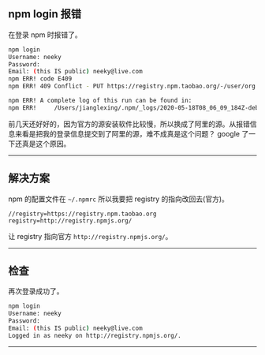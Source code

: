 ## npm login 报错
在登录 npm 时报错了。
```bash
npm login
Username: neeky
Password: 
Email: (this IS public) neeky@live.com
npm ERR! code E409
npm ERR! 409 Conflict - PUT https://registry.npm.taobao.org/-/user/org.couchdb.user:neeky - [conflict] User neeky already exists

npm ERR! A complete log of this run can be found in:
npm ERR!     /Users/jianglexing/.npm/_logs/2020-05-18T08_06_09_184Z-debug.log
```
前几天还好好的，因为官方的源安装软件比较慢，所以换成了阿里的源。从报错信息来看是把我的登录信息提交到了阿里的源，难不成真是这个问题？ google 了一下还真是这个原因。

---


## 解决方案
npm 的配置文件在 `~/.npmrc` 所以我要把 registry 的指向改回去(官方)。
```
//registry=https://registry.npm.taobao.org
registry=http://registry.npmjs.org/
```
让 registry 指向官方 `http://registry.npmjs.org/`。

---


## 检查
再次登录成功了。

```bash
npm login
Username: neeky
Password: 
Email: (this IS public) neeky@live.com
Logged in as neeky on http://registry.npmjs.org/.
```

---